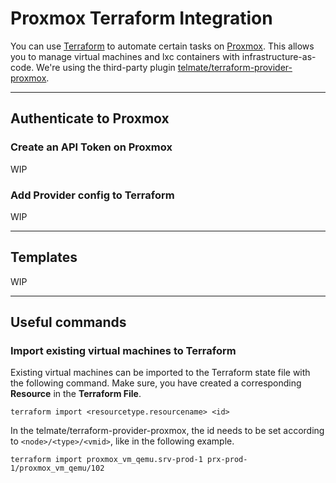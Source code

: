 # Proxmox Terraform Integration

You can use [Terraform](Terraform%20CLI.md) to automate certain tasks on [Proxmox](infra/proxmox.md). This allows you to manage virtual machines and lxc containers with infrastructure-as-code. We're using the third-party plugin [telmate/terraform-provider-proxmox](https://github.com/Telmate/terraform-provider-proxmox).

---
## Authenticate to Proxmox

### Create an API Token on Proxmox

WIP

### Add Provider config to Terraform

WIP

---
## Templates

WIP

---
## Useful commands

### Import existing virtual machines to Terraform

Existing virtual machines can be imported to the Terraform state file with the following command. Make sure, you have created a corresponding **Resource** in the **Terraform File**.

```
terraform import <resourcetype.resourcename> <id>
```

In the telmate/terraform-provider-proxmox, the id needs to be set according to `<node>/<type>/<vmid>`, like in the following example.

```
terraform import proxmox_vm_qemu.srv-prod-1 prx-prod-1/proxmox_vm_qemu/102
```



